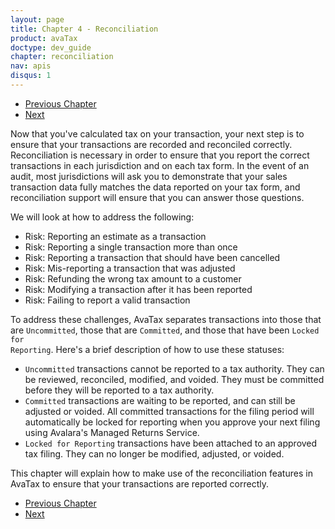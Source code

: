 ```yaml
---
layout: page
title: Chapter 4 - Reconciliation
product: avaTax
doctype: dev_guide
chapter: reconciliation
nav: apis
disqus: 1
---
```


<ul class="pager">
  <li class="previous"><a href="/avatax/dev-guide/customizing-transaction/"><i class="glyphicon glyphicon-chevron-left"></i>Previous Chapter</a></li>
  <li class="next"><a href="/avatax/dev-guide/reconciliation/committing-a-transaction/">Next<i class="glyphicon glyphicon-chevron-right"></i></a></li>
</ul>
Now that you've calculated tax on your transaction, your next step is to ensure that your transactions are recorded and reconciled correctly.  Reconciliation is necessary in order to ensure that you report the correct transactions in each jurisdiction and on each tax form.  In the event of an audit, most jurisdictions will ask you to demonstrate that your sales transaction data fully matches the data reported on your tax form, and reconciliation support will ensure that you can answer those questions.

We will look at how to address the following:
<ul class="normal">
  <li>Risk: Reporting an estimate as a transaction</li>
  <li>Risk: Reporting a single transaction more than once</li>
  <li>Risk: Reporting a transaction that should have been cancelled</li>
  <li>Risk: Mis-reporting a transaction that was adjusted</li>
  <li>Risk: Refunding the wrong tax amount to a customer</li>
  <li>Risk: Modifying a transaction after it has been reported</li>
  <li>Risk: Failing to report a valid transaction</li>
</ul>

To address these challenges, AvaTax separates transactions into those that are <code>Uncommitted</code>, those that are <code>Committed</code>, and those that have been <code>Locked for Reporting</code>.  Here's a brief description of how to use these statuses:

<ul class="normal">
  <li><code>Uncommitted</code> transactions cannot be reported to a tax authority.  They can be reviewed, reconciled, modified, and voided.  They must be committed before they will be reported to a tax authority.</li>
  <li><code>Committed</code> transactions are waiting to be reported, and can still be adjusted or voided.  All committed transactions for the filing period will automatically be locked for reporting when you approve your next filing using Avalara's Managed Returns Service.</li>
  <li><code>Locked for Reporting</code> transactions have been attached to an approved tax filing.  They can no longer be modified, adjusted, or voided.</li>
</ul>

This chapter will explain how to make use of the reconciliation features in AvaTax to ensure that your transactions are reported correctly.

<ul class="pager">
  <li class="previous"><a href="/avatax/dev-guide/customizing-transaction/"><i class="glyphicon glyphicon-chevron-left"></i>Previous Chapter</a></li>
  <li class="next"><a href="/avatax/dev-guide/reconciliation/committing-a-transaction/">Next<i class="glyphicon glyphicon-chevron-right"></i></a></li>
</ul>